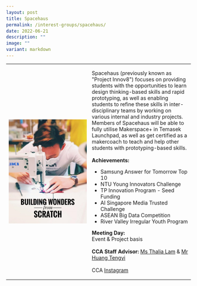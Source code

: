 ```yaml
---
layout: post
title: Spacehaus
permalink: /interest-groups/spacehaus/
date: 2022-06-21
description: ""
image: ""
variant: markdown
---
```

<div>
    <table>
        <tbody><tr>
            <td style="width:45%"><img src="/images/CCA-projectinnov8.png" style="display:block;margin-left:auto;margin-right:auto;" alt="Project Innov8"></td>
            <td>
                <p>
                    Spacehaus (previously known as "Project Innov8") focuses on providing students with the opportunities to learn design thinking-based skills and rapid prototyping, as well as enabling students to refine these skills in inter-disciplinary teams by working on various internal and industry projects. Members of Spacehaus will be able to fully utilise Makerspace+ in Temasek Launchpad, as well as get certified as a makercoach to teach and help other students with prototyping-based skills.            <br>
                    <br>
                    <b>Achievements:</b><br>
                </p>
                <ul>
                    <li>Samsung Answer for Tomorrow Top 10</li>
                    <li>NTU Young Innovators Challenge</li>
                    <li>TP Innovation Program - Seed Funding</li>
                    <li>AI Singapore Media Trusted Challenge</li>
                    <li>ASEAN Big Data Competition</li>
                    <li>River Valley Irregular Youth Program </li>
                </ul>
                <p>
                    <b>Meeting Day:</b><br>
                    Event &amp; Project basis<br>
                    <br>
                    <b>CCA Staff Advisor:</b> <a href="mailto:Thalia_Lam@tp.edu.sg">Ms Thalia Lam</a> &amp; <a href="mailto:Huang_Tengyi@tp.edu.sg">Mr Huang Tengyi</a><br>
                    <br>
                    CCA <a href="https://www.instagram.com/space__haus/?hl=en">Instagram</a>
                </p>
            </td>
        </tr>
    </tbody></table></div>